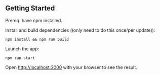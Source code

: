 ## Getting Started
Prereq: have npm installed.

Install and build dependencies ((only need to do this once/per update)):
```
npm install && npm run build
```

Launch the app:
```
npm run start
```

Open [http://localhost:3000](http://localhost:3000) with your browser to see the result.
